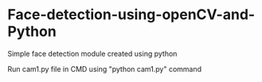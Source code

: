 # Face-detection-using-openCV-and-Python
Simple face detection module created using python


Run cam1.py file in CMD using "python cam1.py" command
